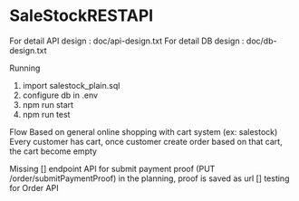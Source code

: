 # SaleStockRESTAPI

For detail API design : doc/api-design.txt
For detail DB design : doc/db-design.txt

Running
1. import salestock_plain.sql
2. configure db in .env
3. npm run start
4. npm run test

Flow
Based on general online shopping with cart system (ex: salestock)
Every customer has cart, once customer create order based on that cart, the cart become empty

Missing
[] endpoint API for submit payment proof (PUT /order/submitPaymentProof)
    in the planning, proof is saved as url
[] testing for Order API